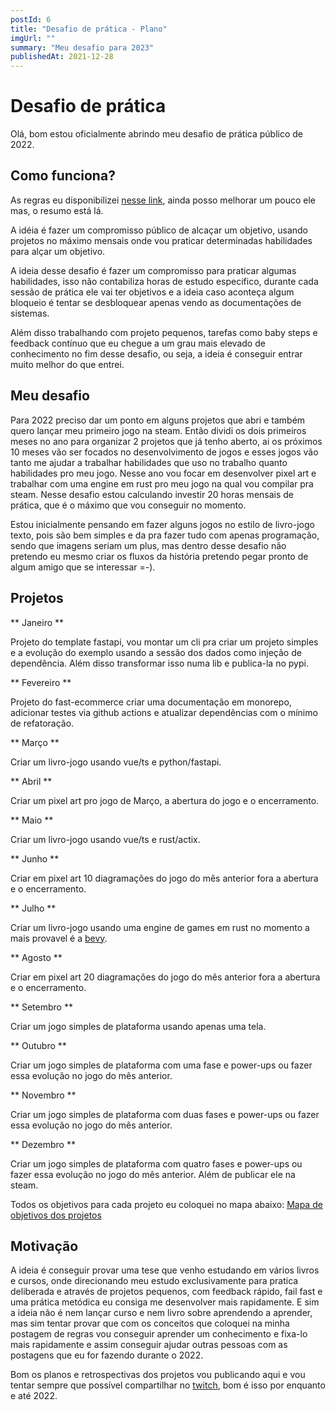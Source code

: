 ```yaml
---
postId: 6
title: "Desafio de prática - Plano"
imgUrl: ""
summary: "Meu desafio para 2023"
publishedAt: 2021-12-28
---
```


# Desafio de prática

Olá, bom estou oficialmente abrindo meu desafio de prática público de 2022.

## Como funciona?
As regras eu disponibilizei [nesse link](https://jonatasoliveira.dev/blog/desafio-de-pratica-regras/), ainda posso melhorar um pouco ele mas, o resumo está lá.

A idéia é fazer um compromisso público de alcaçar um objetivo, usando projetos no máximo mensais onde vou praticar determinadas habilidades para alçar um objetivo.

A ideia desse desafio é fazer um compromisso para praticar algumas habilidades, isso não contabiliza  horas de estudo especifico, durante cada sessão de prática ele vai ter objetivos e a ideia caso aconteça algum bloqueio é tentar se desbloquear apenas vendo as documentações de sistemas. 

Além disso trabalhando com projeto pequenos, tarefas como baby steps e feedback contínuo que eu chegue a um grau mais elevado de conhecimento no fim desse desafio, ou seja, a ideia é conseguir entrar muito melhor do que entrei.

## Meu desafio

Para 2022 preciso dar um ponto em alguns projetos que abri e também quero lançar meu primeiro jogo na steam. 
Então dividi os dois primeiros meses no ano para organizar 2 projetos que já tenho aberto, ai os próximos 10 meses vão ser focados no desenvolvimento de jogos e esses jogos vão tanto me ajudar a trabalhar habilidades que uso no trabalho quanto habilidades pro meu jogo.
Nesse ano vou focar em desenvolver pixel art e trabalhar com uma engine em rust pro meu jogo na qual vou compilar pra steam. Nesse desafio estou calculando investir 20 horas mensais de prática, que é o máximo que vou conseguir no momento.

Estou inicialmente pensando em fazer alguns jogos no estilo de livro-jogo texto, pois são bem simples e da pra fazer tudo com apenas programação, sendo que imagens seriam um plus, mas dentro desse desafio não pretendo eu mesmo criar os fluxos da história pretendo pegar pronto de algum amigo que se interessar =-).

## Projetos

** Janeiro **

Projeto do template fastapi, vou montar um cli pra criar um projeto simples e a evolução do exemplo usando a sessão dos dados como injeção de dependência. Além disso transformar isso numa lib e publica-la no pypi.

** Fevereiro **

Projeto do fast-ecommerce criar uma documentação em monorepo, adicionar testes via github actions e atualizar dependências com o mínimo de refatoração.

** Março **

Criar um livro-jogo usando vue/ts e python/fastapi.

** Abril **

Criar um pixel art pro jogo de Março, a abertura do jogo e o encerramento.

** Maio **

Criar um livro-jogo usando vue/ts e rust/actix.

** Junho **

Criar em pixel art 10 diagramações do jogo do mês anterior fora a abertura e o encerramento.

** Julho **

Criar um livro-jogo usando uma engine de games em rust no momento a mais provavel é a [bevy](https://bevyengine.org/).

** Agosto **

Criar em pixel art 20 diagramações do jogo do mês anterior fora a abertura e o encerramento.

** Setembro **

Criar um jogo simples de plataforma usando apenas uma tela.

** Outubro **

Criar um jogo simples de plataforma com uma fase e power-ups ou fazer essa evolução no jogo do mês anterior.

** Novembro **

Criar um jogo simples de plataforma com duas fases e power-ups ou fazer essa evolução no jogo do mês anterior.

** Dezembro **

Criar um jogo simples de plataforma com quatro fases e power-ups ou fazer essa evolução no jogo do mês anterior. Além de publicar ele na steam.


Todos os objetivos para cada projeto eu coloquei no mapa abaixo:
[Mapa de objetivos dos projetos](https://i.pinimg.com/originals/47/b2/eb/47b2eb88d67546eb3ed3577c07dea948.png)



## Motivação

A ideia é conseguir provar uma tese que venho estudando em vários livros e cursos, onde direcionando meu estudo exclusivamente para pratica deliberada e através de projetos pequenos, com feedback rápido, fail fast e uma prática metódica eu consiga me desenvolver mais rapidamente.
E sim a ideia não é nem lançar curso e nem livro sobre aprendendo a aprender, mas sim tentar provar que com os conceitos que coloquei na minha postagem de regras vou conseguir aprender um conhecimento e fixa-lo mais rapidamente e assim conseguir ajudar outras pessoas com as postagens que eu for fazendo durante o 2022.

Bom os planos e retrospectivas dos projetos vou publicando aqui e vou tentar sempre que possível compartilhar no [twitch](https://www.twitch.tv/devjonatas), bom é isso por enquanto e até 2022.
